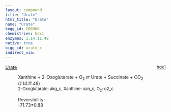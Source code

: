 ```yaml
---
layout: compound
title: "Urate"
html_title: "Urate"
name: "Urate"
kegg_id: C00366
chemistries: hdx1
enzymes: 1.14.11.48
native: true
bigg_id: urate_c
indirect_via:
---
```

<dl><dt class='rs-product'><a href='{{ site.url }}{{ site.baseurl }}/compounds/C00366' class='link-dark' data-bs-toggle='tooltip' data-bs-html='true' data-bs-title='KEGG: C00366'>Urate</a><span style='float: right; max-width: 40%'><a href='{{ site.url }}{{ site.baseurl }}/chemistries/hdx1' class='link-dark opacity-50' style='font-size: small; word-wrap: anywhere;'>hdx1</a></span></dt><dd><p>Xanthine + 2-Oxoglutarate + O<sub>2</sub> &#8644; Urate + Succinate + CO<sub>2</sub> (<i>1.14.11.48</i>)<br /><span style='font-size: small;'><span data-bs-toggle='tooltip' data-bs-html='true' data-bs-title='KEGG: C00026'>2-Oxoglutarate</span>: akg_c, <span data-bs-toggle='tooltip' data-bs-html='true' data-bs-title='KEGG: C00385'>Xanthine</span>: xan_c, <span data-bs-toggle='tooltip' data-bs-html='true' data-bs-title='KEGG: C00007'>O<sub>2</sub></span>: o2_c</span><br /><div class="reversibility_info">Reversibility: <div class="progress" style="flex-direction: row-reverse;"><div class="progress-bar bg-success" role="progressbar" style="width: 717.31%" aria-valuenow="-71.73131793611985" aria-valuemin="0" aria-valuemax="10"></div></div><span>-71.73&plusmn;0.88</span><div class="progress"><div class="progress-bar bg-danger" role="progressbar" style="width: 0%" aria-valuenow="-71.73131793611985" aria-valuemin="0" aria-valuemax="10"></div></div></div></p><dl></dl></dd></dl>